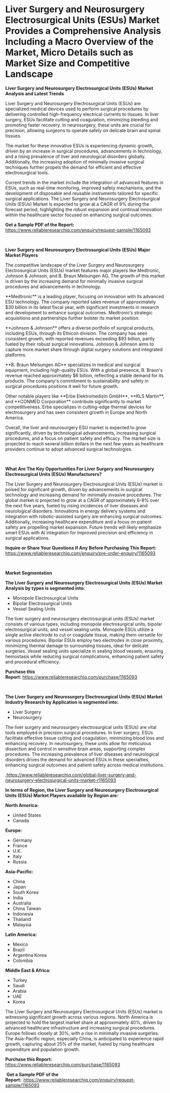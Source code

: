 <p><h1>Liver Surgery and Neurosurgery Electrosurgical Units (ESUs) Market Provides a Comprehensive Analysis Including a Macro Overview of the Market, Micro Details such as Market Size and Competitive Landscape</h1></p><p><strong>Liver Surgery and Neurosurgery Electrosurgical Units (ESUs) Market Analysis and Latest Trends</strong></p>
<p><p>Liver Surgery and Neurosurgery Electrosurgical Units (ESUs) are specialized medical devices used to perform surgical procedures by delivering controlled high-frequency electrical currents to tissues. In liver surgery, ESUs facilitate cutting and coagulation, minimizing bleeding and promoting faster recovery. In neurosurgery, these units are crucial for precision, allowing surgeons to operate safely on delicate brain and spinal tissues. </p><p>The market for these innovative ESUs is experiencing dynamic growth, driven by an increase in surgical procedures, advancements in technology, and a rising prevalence of liver and neurological disorders globally. Additionally, the increasing adoption of minimally invasive surgical techniques further propels the demand for efficient and effective electrosurgical tools. </p><p>Current trends in the market include the integration of advanced features in ESUs, such as real-time monitoring, improved safety mechanisms, and the development of disposable and reusable instruments tailored for specific surgical applications. The Liver Surgery and Neurosurgery Electrosurgical Units (ESUs) Market is expected to grow at a CAGR of 9% during the forecast period, highlighting the robust expansion and continual innovation within the healthcare sector focused on enhancing surgical outcomes.</p></p>
<p><strong>Get a Sample PDF of the Report:&nbsp;</strong> <a href="https://www.reliableresearchiq.com/enquiry/request-sample/1165093?utm_campaign=2325&utm_medium=2&utm_source=Github&utm_content=ia&utm_term=14042025&utm_id=liver-surgery-and-neurosurgery-electrosurgical-units-esus">https://www.reliableresearchiq.com/enquiry/request-sample/1165093</a></p>
<p>&nbsp;</p>
<p><strong>Liver Surgery and Neurosurgery Electrosurgical Units (ESUs) Major Market Players</strong></p>
<p><p>The competitive landscape of the Liver Surgery and Neurosurgery Electrosurgical Units (ESUs) market features major players like Medtronic, Johnson & Johnson, and B. Braun Melsungen AG. The growth of this market is driven by the increasing demand for minimally invasive surgical procedures and advancements in technology.</p><p>**Medtronic** is a leading player, focusing on innovation with its advanced ESU technology. The company reported sales revenue of approximately $30 billion in its latest fiscal year, with significant investments in research and development to enhance surgical outcomes. Medtronic’s strategic acquisitions and partnerships further bolster its market position.</p><p>**Johnson & Johnson** offers a diverse portfolio of surgical products, including ESUs, through its Ethicon division. The company has seen consistent growth, with reported revenues exceeding $93 billion, partly fueled by their robust surgical innovations. Johnson & Johnson aims to capture more market share through digital surgery solutions and integrated platforms.</p><p>**B. Braun Melsungen AG** specializes in medical and surgical equipment, including high-quality ESUs. With a global presence, B. Braun's revenue reached approximately $6 billion, reflecting a stable demand for its products. The company's commitment to sustainability and safety in surgical procedures positions it well for future growth.</p><p>Other notable players like **Erbe Elektromedizin GmbH**, **KLS Martin**, and **CONMED Corporation** contribute significantly to market competitiveness. Erbe specializes in cutting-edge thermal devices for electrosurgery and has seen consistent growth in Europe and North America.</p><p>Overall, the liver and neurosurgery ESU market is expected to grow significantly, driven by technological advancements, increasing surgical procedures, and a focus on patient safety and efficacy. The market size is projected to reach several billion dollars in the next few years as healthcare providers continue to adopt advanced surgical technologies.</p></p>
<p>&nbsp;</p>
<p><strong>What Are The Key Opportunities For Liver Surgery and Neurosurgery Electrosurgical Units (ESUs) Manufacturers?</strong></p>
<p><p>The Liver Surgery and Neurosurgery Electrosurgical Units (ESUs) market is poised for significant growth, driven by advancements in surgical technology and increasing demand for minimally invasive procedures. The global market is projected to grow at a CAGR of approximately 6-8% over the next five years, fueled by rising incidences of liver diseases and neurological disorders. Innovations in energy delivery systems and integration with robotic-assisted surgery are enhancing surgical outcomes. Additionally, increasing healthcare expenditure and a focus on patient safety are propelling market expansion. Future trends will likely emphasize smart ESUs with AI integration for improved precision and efficiency in surgical applications.</p></p>
<p><strong>Inquire or Share Your Questions If Any Before Purchasing This Report:</strong> <a href="https://www.reliableresearchiq.com/enquiry/pre-order-enquiry/1165093?utm_campaign=2325&utm_medium=2&utm_source=Github&utm_content=ia&utm_term=14042025&utm_id=liver-surgery-and-neurosurgery-electrosurgical-units-esus">https://www.reliableresearchiq.com/enquiry/pre-order-enquiry/1165093</a></p>
<p>&nbsp;</p>
<p><strong>Market Segmentation</strong></p>
<p><strong>The Liver Surgery and Neurosurgery Electrosurgical Units (ESUs) Market Analysis by types is segmented into:</strong></p>
<p><ul><li>Monopole Electrosurgical Units</li><li>Bipolar Electrosurgical Units</li><li>Vessel Sealing Units</li></ul></p>
<p><p>The liver surgery and neurosurgery electrosurgical units (ESUs) market consists of various types, including monopole electrosurgical units, bipolar electrosurgical units, and vessel sealing units. Monopole ESUs utilize a single active electrode to cut or coagulate tissue, making them versatile for various procedures. Bipolar ESUs employ two electrodes in close proximity, minimizing thermal damage to surrounding tissues, ideal for delicate surgeries. Vessel sealing units specialize in sealing blood vessels, ensuring hemostasis while reducing surgical complications, enhancing patient safety and procedural efficiency.</p></p>
<p><strong>Purchase this Report:&nbsp;</strong><a href="https://www.reliableresearchiq.com/purchase/1165093?utm_campaign=2325&utm_medium=2&utm_source=Github&utm_content=ia&utm_term=14042025&utm_id=liver-surgery-and-neurosurgery-electrosurgical-units-esus">https://www.reliableresearchiq.com/purchase/1165093</a></p>
<p>&nbsp;</p>
<p><strong>The Liver Surgery and Neurosurgery Electrosurgical Units (ESUs) Market Industry Research by Application is segmented into:</strong></p>
<p><ul><li>Liver Surgery</li><li>Neurosurgery</li></ul></p>
<p><p>The liver surgery and neurosurgery electrosurgical units (ESUs) are vital tools employed in precision surgical procedures. In liver surgery, ESUs facilitate effective tissue cutting and coagulation, minimizing blood loss and enhancing recovery. In neurosurgery, these units allow for meticulous dissection and control in sensitive brain areas, supporting complex procedures. The increasing prevalence of liver diseases and neurological disorders drives the demand for advanced ESUs in these specialties, enhancing surgical outcomes and patient safety across medical institutions.</p></p>
<p><a href="https://www.reliableresearchiq.com/global-liver-surgery-and-neurosurgery-electrosurgical-units-market-r1165093?utm_campaign=2325&utm_medium=2&utm_source=Github&utm_content=ia&utm_term=14042025&utm_id=liver-surgery-and-neurosurgery-electrosurgical-units-esus">&nbsp;https://www.reliableresearchiq.com/global-liver-surgery-and-neurosurgery-electrosurgical-units-market-r1165093</a></p>
<p><strong>In terms of Region, the Liver Surgery and Neurosurgery Electrosurgical Units (ESUs) Market Players available by Region are:</strong></p>
<p>
    <p> <strong> North America: </strong>
        <ul>
            <li>United States</li>
            <li>Canada</li>
        </ul>
        </p> 
    <p> <strong> Europe: </strong>
        <ul>
            <li>Germany</li>
            <li>France</li>
            <li>U.K.</li>
            <li>Italy</li>
            <li>Russia</li>
        </ul>
        </p> 
    <p> <strong> Asia-Pacific: </strong>
        <ul>
            <li>China</li>
            <li>Japan</li>
            <li>South Korea</li>
            <li>India</li>
            <li>Australia</li>
            <li>China Taiwan</li>
            <li>Indonesia</li>
            <li>Thailand</li>
            <li>Malaysia</li>
        </ul>
        </p> 
    <p> <strong> Latin America: </strong>
        <ul>
            <li>Mexico</li>
            <li>Brazil</li>
            <li>Argentina Korea</li>
            <li>Colombia</li>
        </ul>
        </p> 
    <p> <strong> Middle East & Africa: </strong>
        <ul>
            <li>Turkey</li>
            <li>Saudi</li>
            <li>Arabia</li>
            <li>UAE</li>
            <li>Korea</li>
        </ul>
    </p>
    </p>
<p><p>The Liver Surgery and Neurosurgery Electrosurgical Units (ESUs) market is witnessing significant growth across various regions. North America is projected to hold the largest market share at approximately 40%, driven by advanced healthcare infrastructure and increasing surgical procedures. Europe follows closely at 30%, with a rise in minimally invasive surgeries. The Asia-Pacific region, especially China, is anticipated to experience rapid growth, capturing about 25% of the market, fueled by rising healthcare expenditure and population growth.</p></p>
<p><strong>Purchase this Report: </strong><a href="https://www.reliableresearchiq.com/purchase/1165093?utm_campaign=2325&utm_medium=2&utm_source=Github&utm_content=ia&utm_term=14042025&utm_id=liver-surgery-and-neurosurgery-electrosurgical-units-esus">https://www.reliableresearchiq.com/purchase/1165093</a></p>
<p>&nbsp;<strong>Get a Sample PDF of the Report:&nbsp;&nbsp;</strong><a href="https://www.reliableresearchiq.com/enquiry/request-sample/1165093?utm_campaign=2325&utm_medium=2&utm_source=Github&utm_content=ia&utm_term=14042025&utm_id=liver-surgery-and-neurosurgery-electrosurgical-units-esus">https://www.reliableresearchiq.com/enquiry/request-sample/1165093</a></p>
<p><strong></strong></p>
<p><p></p><p></p><p></p></p>